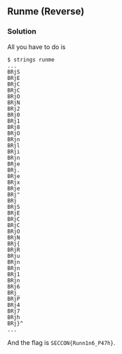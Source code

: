 ## Runme (Reverse)

### Solution

All you have to do is
```
$ strings runme
...
BRjS
BRjE
BRjC
BRjC
BRjO
BRjN
BRj2
BRj0
BRj1
BRj8
BRjO
BRjn
BRjl
BRji
BRjn
BRje
BRj.
BRje
BRjx
BRje
BRj"
BRj
BRjS
BRjE
BRjC
BRjC
BRjO
BRjN
BRj{
BRjR
BRju
BRjn
BRjn
BRj1
BRjn
BRj6
BRj_
BRjP
BRj4
BRj7
BRjh
BRj}^
...
```

And the flag is `SECCON{Runn1n6_P47h}`.
